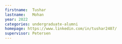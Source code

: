 ```yaml
---
firstname:  Tushar
lastname:   Mohan
year: 2022
categories: undergraduate-alumni
homepage: https://www.linkedin.com/in/tushar2407/
supervisor: Petersen
---
```

